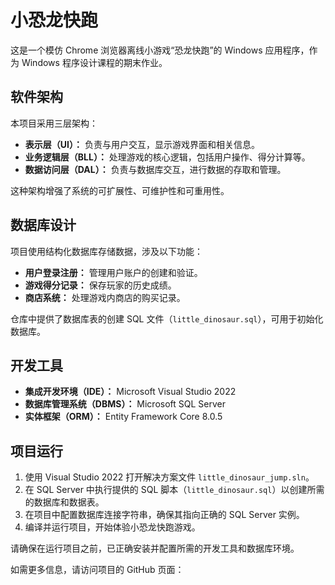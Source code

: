 # 小恐龙快跑

这是一个模仿 Chrome 浏览器离线小游戏“恐龙快跑”的 Windows 应用程序，作为 Windows 程序设计课程的期末作业。

## 软件架构

本项目采用三层架构：

- **表示层（UI）：** 负责与用户交互，显示游戏界面和相关信息。
- **业务逻辑层（BLL）：** 处理游戏的核心逻辑，包括用户操作、得分计算等。
- **数据访问层（DAL）：** 负责与数据库交互，进行数据的存取和管理。

这种架构增强了系统的可扩展性、可维护性和可重用性。

## 数据库设计

项目使用结构化数据库存储数据，涉及以下功能：

- **用户登录注册：** 管理用户账户的创建和验证。
- **游戏得分记录：** 保存玩家的历史成绩。
- **商店系统：** 处理游戏内商店的购买记录。

仓库中提供了数据库表的创建 SQL 文件（`little_dinosaur.sql`），可用于初始化数据库。

## 开发工具

- **集成开发环境（IDE）：** Microsoft Visual Studio 2022
- **数据库管理系统（DBMS）：** Microsoft SQL Server
- **实体框架（ORM）：** Entity Framework Core 8.0.5

## 项目运行

1. 使用 Visual Studio 2022 打开解决方案文件 `little_dinosaur_jump.sln`。
2. 在 SQL Server 中执行提供的 SQL 脚本（`little_dinosaur.sql`）以创建所需的数据库和数据表。
3. 在项目中配置数据库连接字符串，确保其指向正确的 SQL Server 实例。
4. 编译并运行项目，开始体验小恐龙快跑游戏。

请确保在运行项目之前，已正确安装并配置所需的开发工具和数据库环境。

如需更多信息，请访问项目的 GitHub 页面：



